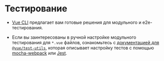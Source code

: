 # Тестирование

- [Vue CLI](https://github.com/vuejs/vue-cli) предлагает вам готовые решения для модульного и e2e-тестирования.

- Если вы заинтересованы в ручной настройке модульного тестирования для `*.vue` файлов, ознакомьтесь с [документацией для `@vue/test-utils`](https://vue-test-utils.vuejs.org/en/), которая описывает настройку тестов с помощью [mocha-webpack](https://vue-test-utils.vuejs.org/en/guides/testing-SFCs-with-mocha-webpack.html) или [Jest](https://vue-test-utils.vuejs.org/en/guides/testing-SFCs-with-jest.html).
